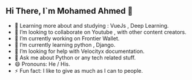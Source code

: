 ## Hi There, I`m Mohamed Ahmed 👋


- 🌱 Learning more about and studying : VueJs , Deep Learning.
- 👯 I’m looking to collaborate on Youtube , with other content creators.
- 🔭 I’m currently working on Frontier Wallet.
- 🌱 I’m currently learning python , Django.
- 🤔 I’m looking for help with Velocityx documentation.
- 💬 Ask me about Python or any tech related stuff.
- 😄 Pronouns: He / His.
- ⚡ Fun fact: I like to give as much as I can to people.
